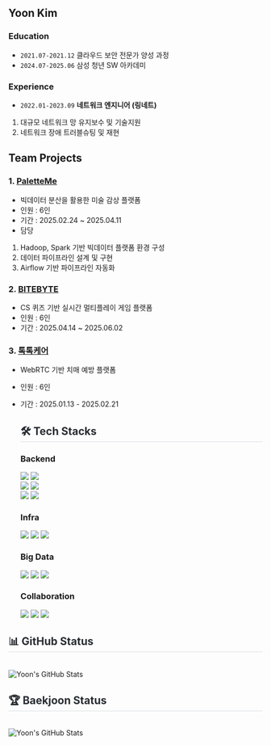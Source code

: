 ## Yoon Kim
### Education
- `2021.07-2021.12` 클라우드 보안 전문가 양성 과정
- `2024.07-2025.06` 삼성 청년 SW 아카데미

### Experience
- `2022.01-2023.09` **네트워크 엔지니어 (링네트)** <br>
1) 대규모 네트워크 망 유지보수 및 기술지원
2) 네트워크 장애 트러블슈팅 및 재현

## Team Projects
### 1. [PaletteMe](https://github.com/yooniqlo-kim/PaletteMe)
- 빅데이터 분산을 활용한 미술 감상 플랫폼
- 인원 : 6인
- 기간  : 2025.02.24 ~ 2025.04.11
- 담당 
1) Hadoop, Spark 기반 빅데이터 플랫폼 환경 구성
2) 데이터 파이프라인 설계 및 구현
3) Airflow 기반  파이프라인 자동화

### 2. [BITEBYTE](https://github.com/yooniqlo-kim/BITEBYTE)
-  CS 퀴즈 기반 실시간 멀티플레이 게임 플랫폼
- 인원 : 6인
- 기간  : 2025.04.14 ~ 2025.06.02

### 3. [톡톡케어](https://github.com/yooniqlo-kim/TalkTalkCare)
-  WebRTC 기반 치매 예방 플랫폼
- 인원 : 6인
- 기간  : 2025.01.13 - 2025.02.21 




    <div style="text-align: left;">
  <h2 style="border-bottom: 1px solid #d8dee4; color: #282d33;">🛠️ Tech Stacks</h2>
  <h3>Backend</h3>
  <div>
    <img src="https://img.shields.io/badge/Java-ED8B00?style=for-the-badge&logo=openjdk&logoColor=white">
    <img src="https://img.shields.io/badge/python-3670A0?style=for-the-badge&logo=python&logoColor=ffdd54"><br>
    <img src="https://img.shields.io/badge/Spring-6DB33F?style=for-the-badge&logo=Spring&logoColor=white">
    <img src="https://img.shields.io/badge/Spring_data_jpa-6DB33F?style=for-the-badge&logo=SpringSecurity&logoColor=white"><br>
    <img src="https://img.shields.io/badge/MySQL-4479A1?style=for-the-badge&logo=MySQL&logoColor=white">
    <img src="https://img.shields.io/badge/Redis-DC382D?style=for-the-badge&logo=redis&logoColor=white">
  </div>
  <h3>Infra</h3>
  <div>
    <img src="https://img.shields.io/badge/Docker-2496ED?style=for-the-badge&logo=Docker&logoColor=white">
    <img src="https://img.shields.io/badge/Ubuntu-E95420?style=for-the-badge&logo=Ubuntu&logoColor=white">
    <img src="https://img.shields.io/badge/AWS-%23FF9900.svg?style=for-the-badge&logo=amazon-aws&logoColor=white">
  </div>
  <h3>Big Data</h3>
  <div>
    <img src="https://img.shields.io/badge/Apache%20Hadoop-66CCFF?style=for-the-badge&logo=apachehadoop&logoColor=black">
    <img src="https://img.shields.io/badge/Apache%20Spark-FDEE21?style=flat-square&logo=apachespark&logoColor=black">
    <img src="https://img.shields.io/badge/Apache%20Airflow-017CEE?style=for-the-badge&logo=Apache%20Airflow&logoColor=white">
  </div>
  <h3>Collaboration</h3>
  <div>
    <img src="https://img.shields.io/badge/Git-F05032?style=for-the-badge&logo=Git&logoColor=white">
    <img src="https://img.shields.io/badge/Notion-000000?style=for-the-badge&logo=Notion&logoColor=white">
    <img src="https://img.shields.io/badge/jira-%230A0FFF.svg?style=for-the-badge&logo=jira&logoColor=white">
  </div>
</div>
    <div style="text-align: left;">
      <h2 style="border-bottom: 1px solid #d8dee4; color: #282d33;">📊 GitHub Status</h2> <br>
    <div style="text-align: left;">
      <img src="https://github-readme-stats.vercel.app/api?username=yooniqlo-kim&show_icons=true&theme=default" alt="Yoon's GitHub Stats">
    </div>
    </div>
      <div style="text-align: left;">
      <h2 style="border-bottom: 1px solid #d8dee4; color: #282d33;">🏆 Baekjoon Status</h2> <br>
    <div style="text-align: left;">
      <img src="http://mazassumnida.wtf/api/v2/generate_badge?boj=yoon733" alt="Yoon's GitHub Stats">
    </div>
    </div>


  
        
    
